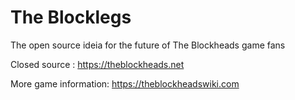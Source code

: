# The Blocklegs
The open source ideia for the future of The Blockheads game fans

Closed source : https://theblockheads.net

More game information: https://theblockheadswiki.com
